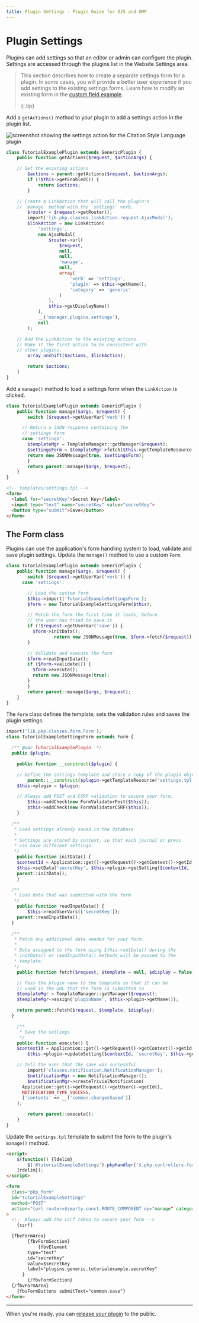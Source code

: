 ```yaml
---
title: Plugin Settings - Plugin Guide for OJS and OMP
---
```


# Plugin Settings

Plugins can add settings so that an editor or admin can configure the plugin. Settings are accessed through the plugins list in the Website Settings area.

> This section describes how to create a separate settings form for a plugin. In some cases, you will provide a better user experience if you add settings to the existing settings forms. Learn how to modify an existing form in the [custom field example](./examples-custom-field). 
> 
> {:.tip}

Add a `getActions()` method to your plugin to add a settings action in the plugin list.

![screenshot showing the settings action for the Citation Style Language plugin](../plugin-settings-action.png)

```php
class TutorialExamplePlugin extends GenericPlugin {
    public function getActions($request, $actionArgs) {

    // Get the existing actions
        $actions = parent::getActions($request, $actionArgs);
        if (!$this->getEnabled()) {
            return $actions;
        }

    // Create a LinkAction that will call the plugin's
    // `manage` method with the `settings` verb.
        $router = $request->getRouter();
        import('lib.pkp.classes.linkAction.request.AjaxModal');
        $linkAction = new LinkAction(
            'settings',
            new AjaxModal(
                $router->url(
                    $request,
                    null,
                    null,
                    'manage',
                    null,
                    array(
                        'verb' => 'settings',
                        'plugin' => $this->getName(),
                        'category' => 'generic'
                    )
                ),
                $this->getDisplayName()
            ),
            __('manager.plugins.settings'),
            null
        );

    // Add the LinkAction to the existing actions.
    // Make it the first action to be consistent with
    // other plugins.
        array_unshift($actions, $linkAction);

        return $actions;
    }
}
```

Add a `manage()` method to load a settings form when the `LinkAction` is clicked.

```php
class TutorialExamplePlugin extends GenericPlugin {
    public function manage($args, $request) {
        switch ($request->getUserVar('verb')) {

      // Return a JSON response containing the
      // settings form
      case 'settings':
        $templateMgr = TemplateManager::getManager($request);
        $settingsForm = $templateMgr->fetch($this->getTemplateResource('settings.tpl'));
        return new JSONMessage(true, $settingsForm);
        }
        return parent::manage($args, $request);
    }
}
```

```html
<!-- templates/settings.tpl -->
<form>
  <label for="secretKey">Secret Key</label>
  <input type="text" name="secretKey" value="secretKey">
  <button type="submit">Save</button>
</form>
```

## The Form class

Plugins can use the application's form handling system to load, validate and save plugin settings. Update the `manage()` method to use a custom `Form`.

```php
class TutorialExamplePlugin extends GenericPlugin {
    public function manage($args, $request) {
        switch ($request->getUserVar('verb')) {
      case 'settings':

        // Load the custom form
        $this->import('TutorialExampleSettingsForm');
        $form = new TutorialExampleSettingsForm($this);

        // Fetch the form the first time it loads, before
        // the user has tried to save it
        if (!$request->getUserVar('save')) {
          $form->initData();
                  return new JSONMessage(true, $form->fetch($request));
        }

        // Validate and execute the form
        $form->readInputData();
        if ($form->validate()) {
          $form->execute();
          return new JSONMessage(true);
        }
        }
        return parent::manage($args, $request);
    }
}
```

The `Form` class defines the template, sets the validation rules and saves the plugin settings.

```php
import('lib.pkp.classes.form.Form');
class TutorialExampleSettingsForm extends Form {

  /** @var TutorialExamplePlugin  */
  public $plugin;

    public function __construct($plugin) {

    // Define the settings template and store a copy of the plugin object
        parent::__construct($plugin->getTemplateResource('settings.tpl'));
    $this->plugin = $plugin;

    // Always add POST and CSRF validation to secure your form.
        $this->addCheck(new FormValidatorPost($this));
        $this->addCheck(new FormValidatorCSRF($this));
    }

  /**
   * Load settings already saved in the database
   *
   * Settings are stored by context, so that each journal or press
   * can have different settings.
   */
    public function initData() {
    $contextId = Application::get()->getRequest()->getContext()->getId();
    $this->setData('secretKey', $this->plugin->getSetting($contextId, 'secretKey'));
    parent::initData();
    }

  /**
   * Load data that was submitted with the form
   */
    public function readInputData() {
        $this->readUserVars(['secretKey']);
    parent::readInputData();
  }

  /**
   * Fetch any additional data needed for your form.
   *
   * Data assigned to the form using $this->setData() during the
   * initData() or readInputData() methods will be passed to the
   * template.
   */
    public function fetch($request, $template = null, $display = false) {

    // Pass the plugin name to the template so that it can be
    // used in the URL that the form is submitted to
    $templateMgr = TemplateManager::getManager($request);
    $templateMgr->assign('pluginName', $this->plugin->getName());

    return parent::fetch($request, $template, $display);
  }

    /**
     * Save the settings
     */
    public function execute() {
    $contextId = Application::get()->getRequest()->getContext()->getId();
        $this->plugin->updateSetting($contextId, 'secretKey', $this->getData('secretKey'));

    // Tell the user that the save was successful.
        import('classes.notification.NotificationManager');
        $notificationMgr = new NotificationManager();
        $notificationMgr->createTrivialNotification(
      Application::get()->getRequest()->getUser()->getId(),
      NOTIFICATION_TYPE_SUCCESS,
      ['contents' => __('common.changesSaved')]
    );

        return parent::execute();
    }
}
```

Update the `settings.tpl` template to submit the form to the plugin's `manage()` method.

```html
<script>
    $(function() {ldelim}
        $('#tutorialExampleSettings').pkpHandler('$.pkp.controllers.form.AjaxFormHandler');
    {rdelim});
</script>

<form
  class="pkp_form"
  id="tutorialExampleSettings"
  method="POST"
  action="{url router=$smarty.const.ROUTE_COMPONENT op="manage" category="generic" plugin=$pluginName verb="settings" save=true}"
>
  <!-- Always add the csrf token to secure your form -->
    {csrf}

  {fbvFormArea}
        {fbvFormSection}
            {fbvElement
        type="text"
        id="secretKey"
        value=$secretKey
        label="plugins.generic.tutorialexample.secretKey"
      }
        {/fbvFormSection}
  {/fbvFormArea}
    {fbvFormButtons submitText="common.save"}
</form>
```

---

When you're ready, you can [release your plugin](./release) to the public.
